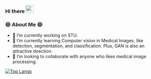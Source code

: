 ### Hi there <img src="https://github.com/souvikguria98/souvikguria98/blob/master/Hi.gif" width="25"></h2>

<!--
**PalmLand/PalmLand** is a ✨ _special_ ✨ repository because its `README.md` (this file) appears on your GitHub profile.

Here are some ideas to get you started:
👋
- 🔭 I’m currently working on ...
- 🌱 I’m currently learning ...
- 👯 I’m looking to collaborate on ...
- 🤔 I’m looking for help with ...
- 💬 Ask me about ...
- 📫 How to reach me: ...
- 😄 Pronouns: ...
- ⚡ Fun fact: ...
-->

<h3> 😄 About Me  😄 </h3>

- 🔭 I’m currently working on STU.
- 🌱 I’m currently learning Computer vision in Medical Images, like detection, segmentation, and classification. Plus, GAN is also an attractive direction.
- 👯 I’m looking to collaborate with anyone who likes medical image processing.

[![Top Langs](https://github-readme-stats.vercel.app/api/top-langs/?username=palmland&layout=compact)](https://github.com/palmland/)
